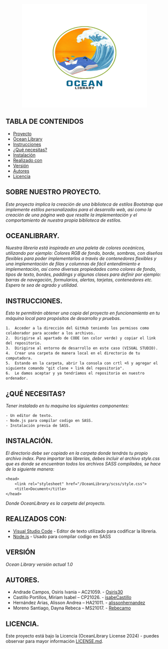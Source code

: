 <p align="center">
  <a href="https://getbootstrap.com/">
    <img src="./img/logoOcean.png" alt="Logo" width="400" height="330">
  </a>
</p>

## TABLA DE CONTENIDOS

- [Proyecto](#sobre-nuestro-proyecto)
- [Ocean Library](#oceanlibrary)
- [Instrucciones](#instrucciones)
- [¿Qué necesitas?](#qué-necesitas)
- [Instalación](#instalación)
- [Realizado con](#realizados-con)
- [Versión](#version)
- [Autores](#autores)
- [Licencia](#licencia)

## SOBRE NUESTRO PROYECTO.

_Este proyecto implica la creación de una biblioteca de estilos Bootstrap que implemente estilos personalizados para el desarrollo web, así como la creación de una página web que resalte la implementación y el comportamiento de nuestra propia biblioteca de estilos._

## OCEANLIBRARY.

_Nuestra librería está inspirada en una paleta de colores oceánicos, utilizando por ejemplo: Colores RGB de fondo, borde, sombras, con diseños flexibles para poder implementarlos a través de contenedores flexibles y una implementación de filas y columnas de fácil entendimiento e implementación, así como diversas propiedades como colores de fondo, tipos de texto, bordes, paddings y algunas clases para definir por ejemplo: barras de navegación, formularios, alertas, tarjetas, contenedores etc. Espero te sea de agrado y utilidad._

## INSTRUCCIONES.

_Esto te permitirán obtener una copia del proyecto en funcionamiento en tu máquina local para propósitos de desarrollo y pruebas._

```
1.	Acceder a la dirección del GitHub teniendo los permisos como colaborador para acceder a los archivos.
2.	Dirigirse al apartado de CODE (en color verde) y copiar el link del repositorio.  
3.	Dirigirse al entorno de desarrollo en este caso (VISUAL STUDIO). 
4.	Crear una carpeta de manera local en el directorio de tu computadora. 
5.	Estando en la carpeta, abrir la consola con crtl +ñ y agregar el siguiente comando "git clone + link del repositorio". 
6.	Le damos aceptar y ya tendríamos el repositorio en nuestro ordenador.
```

## ¿QUÉ NECESITAS?

_Tener instalado en tu maquina los siguientes componentes:_

```
- Un editor de texto.
- Node.js para compilar codigo en SASS.
- Instalación previa de SASS.
```

## INSTALACIÓN.

_El directorio debe ser copiado en la carpeta donde tendrás tu propio archivo index.
Para importar las librerías, debes incluir el archivo style.css que es donde se encuentran todos los archivos SASS compilados, se hace de la siguiente manera:_

```
<head>
    <link rel="stylesheet" href="/OceanLibrary/scss/style.css">
    <title>Document</title>
</head>
```
_Donde OceanLibrary es la carpeta del proyecto._

## REALIZADOS CON:

* [Visual Studio Code](https://code.visualstudio.com/) - Editor de texto utilizado para codificar la libreria.
* [Node.js](https://nodejs.org/en) - Usado para compilar codigo en SASS

## VERSIÓN

_Ocean Library versión actual 1.0_

## AUTORES.

* Andrade Campos, Osiris Ivania – AC21059. - [Osiris30](https://github.com/Osiris30)
* Castillo Portillos, Miriam Isabel – CP21026. - [isabeCastillo](https://github.com/isabeCastillo)
* Hernández Arias, Alisson Andrea – HA21011. - [alissonhernandez](https://github.com/alissonhernandez)
* Moreno Santiago, Dayna Rebeca – MS21017. - [Rebecamo](https://github.com/Rebecamo)

## LICENCIA.

Este proyecto está bajo la Licencia (OceanLibrary License 2024) - puedes observar para mayor información [LICENSE.md](LICENSE.md).
